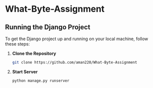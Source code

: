 # What-Byte-Assignment
## Running the Django Project

To get the Django project up and running on your local machine, follow these steps:

1. **Clone the Repository**
   ```bash
   git clone https://github.com/aman220/What-Byte-Assignment
2. **Start Server**
   ```bash
   python manage.py runserver
